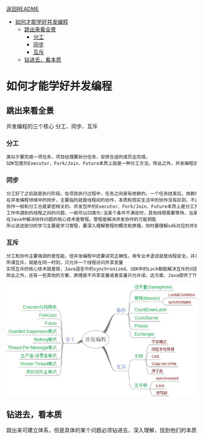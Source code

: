 <a href="../README.md">返回README</a>

<!-- TOC -->

- [如何才能学好并发编程](#如何才能学好并发编程)
    - [跳出来看全景](#跳出来看全景)
        - [分工](#分工)
        - [同步](#同步)
        - [互斥](#互斥)
    - [钻进去，看本质](#钻进去看本质)

<!-- /TOC -->

# 如何才能学好并发编程

## 跳出来看全景  

并发编程的三个核心 分工、同步、互斥

### 分工

```el
类似于要完成一项任务，项目经理要拆分任务，安排合适的成员去完成。
SDK包里的Executor、Fork/Join、Future本质上就是一种分工方法。除此之外，并发编程还存在一些设计模式，比如生产者-消费者模式、Thread-Per-Message、Worker Thread模式等都和分工相关。
```

### 同步

```el
分工好了之后就是执行阶段。在项目执行过程中，任务之间是有依赖的，一个任务结束后，依赖他的后续任务就可以开工了，后续任务怎么知道可以开工了呢？这个就是靠沟通协作了，这是一项非常重要的工作了。  
在并发编程领域中的同步，主要指的就是线程间的协作，本质和现实生活中的协作没有区别，不过是 一个县城执行完了一个任务，如何通知执行后续任务的线程开工 而已。  
协作一般和分工也是紧密相关的。并发包中的Executor、Fork/Join、Future本质上是分工方法，但同时也能解决线程之间协作的问题。例如，使用Future可以发起一个异步调用，当主线程通过get方法获取结果时，主线程就会等待，当异步执行的结果返回时，get方法就自动返回了。主线程和异步线程之前的协作，Future工具类已经帮我们解决了。除此之外，Java SDK提供的countDownLatch、CyclicBarrier、Phaser、Exchanger也都是用来解决线程协作问题的。  
工作中遇到的线程之间的问题，一般可以归类为:当某个条件不满足时，其他线程需要等待，当某个条件满足时，线程需要被唤醒。  
在Java中解决协作问题的核心技术是管程。管程是解决并发协作的万能钥匙  
所以说这部分的学习主要是学习管程，要深入理解管程的概念和原理。同时要理解sdk对应的并发工具类的使用场景。用好他们可以妥妥的提高你的工作效率。
```

### 互斥  

```el
分工和协作主要强调的是性能，但并发编程中还要讲究正确性，用专业术语说就是线程安全。并发编程中，当多个线程同时访问一个贡献变量时，结果是不确定的。解决线程安全的核心理念就是互斥  
所谓互斥，就是在同一时刻，只允许一个线程访问共享变量  
实现互斥的核心技术就是锁，Java语言中的synchronized、SDK中的Lock都能解决互斥的问题，虽说解决了安全性问题，但同时也带来了其他的性能问题，那如何保证解决互斥有尽量提高性能呢？可以分场景优化，Java SDK中提供的ReadWriteLock、StampedLock就可以优化读多写少的场景，还有无锁的设计模式，CAS，比如原子类。  
除此之外，还有一些其他的方案，原理是不共享变量或者变量只允许读。这方面，Java提供了Thread Local和final关键字，还有一种Copy-on-write的模式。
```  

![并发全景思维导图](images/concurrent.jpeg)

## 钻进去，看本质

跳出来可建立体系，但是具体的某个问题必须钻进去，深入理解，找到他们的本质